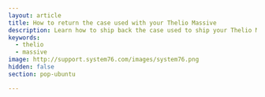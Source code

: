 ```yaml
---
layout: article
title: How to return the case used with your Thelio Massive
description: Learn how to ship back the case used to ship your Thelio Massive
keywords:
  - thelio
  - massive
image: http://support.system76.com/images/system76.png
hidden: false
section: pop-ubuntu

---
```


